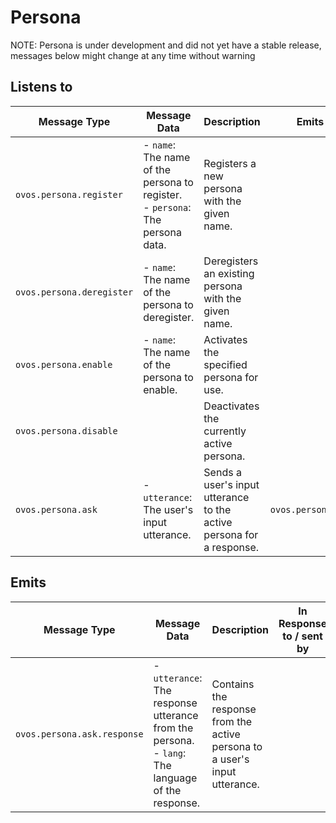 # Persona

NOTE: Persona is under development and did not yet have a stable release, messages below might change at any time
without warning

## Listens to

| Message Type              | Message Data                                                                     | Description                                                          | Emits response              | handled by |
|---------------------------|----------------------------------------------------------------------------------|----------------------------------------------------------------------|-----------------------------|------------|
| `ovos.persona.register`   | - `name`: The name of the persona to register.<br>- `persona`: The persona data. | Registers a new persona with the given name.                         |                             |            |
| `ovos.persona.deregister` | - `name`: The name of the persona to deregister.                                 | Deregisters an existing persona with the given name.                 |                             |            |
| `ovos.persona.enable`     | - `name`: The name of the persona to enable.                                     | Activates the specified persona for use.                             |                             |            |
| `ovos.persona.disable`    |                                                                                  | Deactivates the currently active persona.                            |                             |            |
| `ovos.persona.ask`        | - `utterance`: The user's input utterance.                                       | Sends a user's input utterance to the active persona for a response. | `ovos.persona.ask.response` |            |

## Emits

| Message Type                | Message Data                                                                                       | Description                                                                | In Response to / sent by |
|-----------------------------|----------------------------------------------------------------------------------------------------|----------------------------------------------------------------------------|--------------------------|
| `ovos.persona.ask.response` | - `utterance`: The response utterance from the persona.<br>- `lang`: The language of the response. | Contains the response from the active persona to a user's input utterance. |                          |
